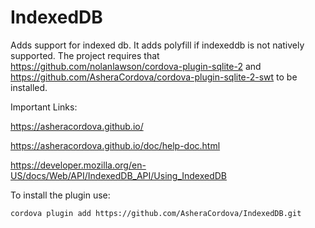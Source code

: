 # IndexedDB

Adds support for indexed db. It adds polyfill if indexeddb is not natively supported. The project requires that https://github.com/nolanlawson/cordova-plugin-sqlite-2 and https://github.com/AsheraCordova/cordova-plugin-sqlite-2-swt to be installed.

Important Links:

https://asheracordova.github.io/

https://asheracordova.github.io/doc/help-doc.html

https://developer.mozilla.org/en-US/docs/Web/API/IndexedDB_API/Using_IndexedDB

To install the plugin use:

```
cordova plugin add https://github.com/AsheraCordova/IndexedDB.git
```
